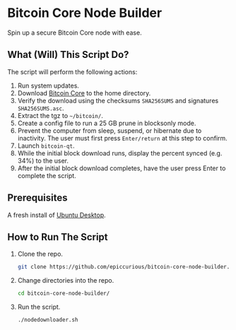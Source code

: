 # Bitcoin Core Node Builder

Spin up a secure Bitcoin Core node with ease.

## What (Will) This Script Do?

The script will perform the following actions:
1. Run system updates.
2. Download [Bitcoin Core](https://bitcoincore.org/en/download/`) to the home directory.
3. Verify the download using the checksums `SHA256SUMS` and signatures `SHA256SUMS.asc`.
4. Extract the tgz to `~/bitcoin/`.
5. Create a config file to run a 25 GB prune in blocksonly mode.
6. Prevent the computer from sleep, suspend, or hibernate due to inactivity. The user must first press `Enter/return` at this step to confirm.
7. Launch `bitcoin-qt`.
8. While the initial block download runs, display the percent synced (e.g. 34%) to the user.
9. After the initial block download completes, have the user press Enter to complete the script.

## Prerequisites

A fresh install of [Ubuntu Desktop](https://ubuntu.com/download/desktop).

## How to Run The Script

1. Clone the repo.
    ```bash
    git clone https://github.com/epiccurious/bitcoin-core-node-builder.git
    ```
2. Change directories into the repo.
    ```bash
    cd bitcoin-core-node-builder/
    ```
3. Run the script.
    ```bash
    ./nodedownloader.sh
    ```
